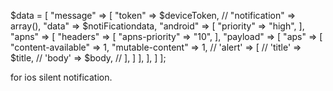 $data = [
                    "message" => [
                        "token" => $deviceToken,
                        // "notification" => array(),
                        "data" => $notiFicationdata,
                        "android" => [
                            "priority" => "high",
                        ],
                        "apns" => [
                            "headers" => [
                                "apns-priority" => "10",
                            ],
                            "payload" => [
                                "aps" => [
                                    "content-available" => 1,
                                    "mutable-content" => 1,
                                    // 'alert' => [
                                    //     'title' => $title,
                                    //     'body' => $body,
                                    // ],
                                ]
                            ],
                        ],
                    ]
                ];

for ios silent notification.

